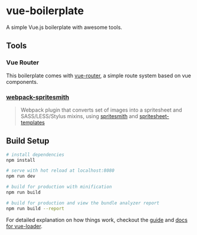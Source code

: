 # vue-boilerplate

A simple Vue.js boilerplate with awesome tools.

## Tools

### Vue Router
This boilerplate comes with [vue-router](https://router.vuejs.org/), a simple route system based on vue components.

### [webpack-spritesmith](https://www.npmjs.com/package/webpack-spritesmith) 
> Webpack plugin that converts set of images into a spritesheet and SASS/LESS/Stylus mixins, using [spritesmith](https://github.com/Ensighten/spritesmith) and [spritesheet-templates](https://github.com/twolfson/spritesheet-templates)

## Build Setup

``` bash
# install dependencies
npm install

# serve with hot reload at localhost:8080
npm run dev

# build for production with minification
npm run build

# build for production and view the bundle analyzer report
npm run build --report
```

For detailed explanation on how things work, checkout the [guide](http://vuejs-templates.github.io/webpack/) and [docs for vue-loader](http://vuejs.github.io/vue-loader).
